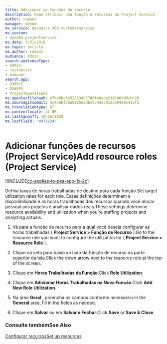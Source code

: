 ```yaml
---
title: Adicionar as funções do recurso
description: Como atribuir uma função a recursos do Project Service
author: rumant
manager: kfend
ms.service: dynamics-365-customerservice
ms.custom:
- dyn365-projectservice
ms.date: 7/31/2018
ms.topic: article
ms.author: rumant
audience: Admin
search.audienceType:
- admin
- customizer
- enduser
search.app:
- D365CE
- D365PS
- ProjectOperations
ms.openlocfilehash: 47bb6bc5e52553db77d6fe0eda2181069ddcbc2b
ms.sourcegitcommit: 5c4c9bf3ba018562d6cb3443c01d550489c415fa
ms.translationtype: HT
ms.contentlocale: pt-BR
ms.lasthandoff: 10/16/2020
ms.locfileid: "4071624"
---
```

# <a name="add-resource-roles-project-service"></a><span data-ttu-id="a7f02-103">Adicionar funções de recursos (Project Service)</span><span class="sxs-lookup"><span data-stu-id="a7f02-103">Add resource roles (Project Service)</span></span>

[!INCLUDE[cc-applies-to-psa-app-1x-2x](../includes/cc-applies-to-psa-app-1x-2x.md)]

<span data-ttu-id="a7f02-104">Defina taxas de horas trabalhadas de destino para cada função.</span><span class="sxs-lookup"><span data-stu-id="a7f02-104">Set target utilization rates for each role.</span></span> <span data-ttu-id="a7f02-105">Essas definições determinam a disponibilidade e as horas trabalhadas dos recursos quando você alocar pessoal aos projetos e analisar dados reais.</span><span class="sxs-lookup"><span data-stu-id="a7f02-105">These settings determine resource availability and utilization when you’re staffing projects and analyzing actuals.</span></span>  
  
1.  <span data-ttu-id="a7f02-106">Vá para a função de recurso para a qual você deseja configurar as horas trabalhadas ( **Project Service > Função de Recurso** ).</span><span class="sxs-lookup"><span data-stu-id="a7f02-106">Go to the resource role you want to configure the utilization for ( **Project Service > Resource Role** ).</span></span>  
  
2.  <span data-ttu-id="a7f02-107">Clique na seta para baixo ao lado da função de recurso na parte superior da tela.</span><span class="sxs-lookup"><span data-stu-id="a7f02-107">Click the down arrow next to the resource role at the top of the screen.</span></span>  
  
3.  <span data-ttu-id="a7f02-108">Clique em **Horas Trabalhadas da Função**.</span><span class="sxs-lookup"><span data-stu-id="a7f02-108">Click **Role Utilization**.</span></span>  
  
4.  <span data-ttu-id="a7f02-109">Clique em **Adicionar Horas Trabalhadas na Nova Função**.</span><span class="sxs-lookup"><span data-stu-id="a7f02-109">Click **Add New Role Utilization**.</span></span>  
  
5.  <span data-ttu-id="a7f02-110">Na área **Geral** , preencha os campos conforme necessário.</span><span class="sxs-lookup"><span data-stu-id="a7f02-110">In the **General** area, fill in the fields as needed.</span></span>  
  
6.  <span data-ttu-id="a7f02-111">Clique em **Salvar** ou em **Salvar e Fechar**.</span><span class="sxs-lookup"><span data-stu-id="a7f02-111">Click **Save** or **Save & Close**.</span></span>  
  
### <a name="see-also"></a><span data-ttu-id="a7f02-112">Consulte também</span><span class="sxs-lookup"><span data-stu-id="a7f02-112">See Also</span></span>  
 [<span data-ttu-id="a7f02-113">Configurar recursos</span><span class="sxs-lookup"><span data-stu-id="a7f02-113">Set up resources</span></span>](../psa/set-up-resources.md)
